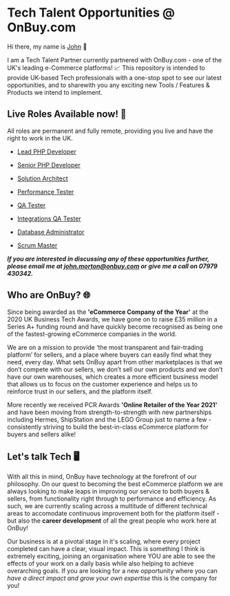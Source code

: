 # Tech Talent Opportunities @ OnBuy.com
Hi there, my name is [John](https://www.linkedin.com/in/john-morton-720923147/) 👋

I am a Tech Talent Partner currently partnered with OnBuy.com - one of the UK's leading e-Commerce platforms! 📈
This repository is intended to provide UK-based Tech professionals with a one-stop spot to see our latest opportunities, and to sharewith you any exciting new Tools / Features & Products we intend to implement.

## Live Roles Available now! 💼
All roles are permanent and fully remote, providing you live and have the right to work in the UK.
- [Lead PHP Developer](https://www.onbuy.com/gb/careers/lead-php-developer/)

- [Senior PHP Developer](https://www.onbuy.com/gb/careers/senior-php-developer/)

- [Solution Architect](https://www.onbuy.com/gb/careers/solution-architect/)

- [Performance Tester](https://www.onbuy.com/gb/careers/performance-tester/)

- [QA Tester](https://www.onbuy.com/gb/careers/qa-tester/)

- [Integrations QA Tester](https://www.onbuy.com/gb/careers/qa-tester-integrations/)

- [Database Administrator](https://www.onbuy.com/gb/careers/database-administrator-mysql/)
 
- [Scrum Master](https://www.onbuy.com/gb/careers/scrum-master/)

***If you are interested in discussing any of these opportunities further, please email me at john.morton@onbuy.com or give me a call on 07979 430342.***

## Who are OnBuy? 🌐
Since being awarded as the **'eCommerce Company of the Year'** at the 2020 UK Business Tech Awards, we have gone on to raise £35 million in a Series A+ funding round and have quickly become recognised as being one of the fastest-growing eCommerce companies in the world. 

We are on a mission to provide ‘the most transparent and fair-trading platform’ for sellers, and a place where buyers can easily find what they need, every day. What sets OnBuy apart from other marketplaces is that we don’t compete with our sellers, we don’t sell our own products and we don’t have our own warehouses, which creates a more efficient business model that allows us to focus on the customer experience and helps us to reinforce trust in our sellers, and the platform itself. 

More recently we received PCR Awards **'Online Retailer of the Year 2021'** and have been moving from strength-to-strength with new partnerships including Hermes, ShipStation and the LEGO Group just to name a few - consistently striving to build the best-in-class eCommerce platform for buyers and sellers alike!

## Let's talk Tech 🖥️
With all this in mind, OnBuy have technology at the forefront of our philosophy. On our quest to becoming the best eCommerce platform we are always looking to make leaps in improving our service to both buyers & sellers, from functionality right through to performance and efficiency. As such, we are currently scaling across a multitude of different technical areas to accomodate continuous improvement both for the platform itself - but also the **career development** of all the great people who work here at OnBuy!

Our business is at a pivotal stage in it's scaling, where every project completed can have a clear, visual impact. This is something I think is extremely exciting, joining an organisation where YOU are able to see the effects of your work on a daily basis while also helping to achieve overarching goals. If you are looking for a new opportunity where you can *have a direct impact and grow your own expertise* this is the company for you!




